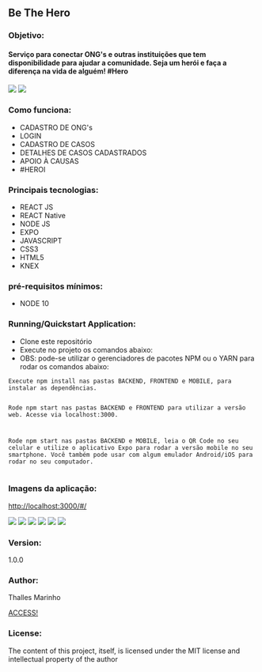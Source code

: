 <h2 class="code-line" data-line-start=0 data-line-end=1 ><a id="Task_Manager_System_0"></a>Be The Hero</h2>
<h3 class="code-line" data-line-start=2 data-line-end=3 ><a id="Objective_2"></a>Objetivo:</h3>
<h4 class="code-line" data-line-start=3 data-line-end=4 ><a id="This_application_was_developed_in_order_to_be_able_to_manage_Tasks_being_able_to_register_edit_disable_and_list_various_tasks_3"></a>Serviço para conectar
ONG's e outras instituições que tem disponibilidade para ajudar a comunidade.
Seja um  herói e faça a diferença na vida de alguém! #Hero</h4>
<img src="https://i.ibb.co/HGnXmr7/capa-be-the-hero.png">
<img src="https://i.ibb.co/zHbCb9L/be-the-hero.png">
<h3 class="code-line" data-line-start=5 data-line-end=6 ><a id="Main_Technologies_5"></a>Como funciona:</h3>
<ul>
<li class="has-line-data" data-line-start="6" data-line-end="7">CADASTRO DE ONG's</li>
<li class="has-line-data" data-line-start="6" data-line-end="7">LOGIN</li>
<li class="has-line-data" data-line-start="6" data-line-end="7">CADASTRO DE CASOS</li>
<li class="has-line-data" data-line-start="6" data-line-end="7">DETALHES DE CASOS CADASTRADOS</li>
<li class="has-line-data" data-line-start="7" data-line-end="8">APOIO À CAUSAS</li>
<li class="has-line-data" data-line-start="8" data-line-end="10">#HEROI</li>
</ul>
<h3 class="code-line" data-line-start=5 data-line-end=6 ><a id="Main_Technologies_5"></a>Principais tecnologias:</h3>
<ul>
<li class="has-line-data" data-line-start="6" data-line-end="7">REACT JS</li>
<li class="has-line-data" data-line-start="6" data-line-end="7">REACT Native</li>
<li class="has-line-data" data-line-start="6" data-line-end="7">NODE JS</li>
<li class="has-line-data" data-line-start="6" data-line-end="7">EXPO</li>
<li class="has-line-data" data-line-start="7" data-line-end="8">JAVASCRIPT</li>
<li class="has-line-data" data-line-start="8" data-line-end="10">CSS3</li>
<li class="has-line-data" data-line-start="8" data-line-end="10">HTML5</li>
<li class="has-line-data" data-line-start="8" data-line-end="10">KNEX</li>

</ul>
<h3 class="code-line" data-line-start=10 data-line-end=11 ><a id="Minimum_prerequisites_10"></a>pré-requisitos mínimos:</h3>
<ul>
<li class="has-line-data" data-line-start="11" data-line-end="12">NODE 10</li>
</ul>
<h3 class="code-line" data-line-start=12 data-line-end=13 ><a id="Running_Application_12"></a>Running/Quickstart Application:</h3>
<ul>
<li class="has-line-data" data-line-start="13" data-line-end="14">Clone este repositório</li>
<li class="has-line-data" data-line-start="14" data-line-end="15">Execute no projeto os comandos abaixo:</li>
<li class="has-line-data" data-line-start="14" data-line-end="15">OBS: pode-se utilizar o gerenciadores de pacotes NPM ou o YARN para rodar os comandos abaixo:</li>
</ul>
<pre><code class="has-line-data" data-line-start="16" data-line-end="19" class="language-sh">Execute npm install nas pastas BACKEND, FRONTEND e MOBILE, para instalar as dependências.

Rode npm start nas pastas BACKEND e FRONTEND para utilizar a versão web. Acesse via localhost:3000.

Rode npm start nas pastas BACKEND e MOBILE, leia o QR Code no seu celular e utilize o aplicativo
Expo para rodar a versão mobile no seu smartphone.
Você também pode usar com algum emulador Android/iOS para rodar no seu computador.
</code></pre>

<h3 class="code-line" data-line-start=20 data-line-end=21 ><a id="Testing_Application_20"></a>Imagens da aplicação:</h3>
<p class="has-line-data" data-line-start="21" data-line-end="22"><a href="http://localhost:3000/#/">http://localhost:3000/#/</a></p>
<img src="https://i.ibb.co/Wf1CChk/cadastro-ong-be-the-hero.png">
<img src="https://i.ibb.co/SVdkbfr/img1-be-the-hero.png">
<img src="https://i.ibb.co/Bn1yPMW/img2-be-the-hero.png">
<img src="https://i.ibb.co/Fz8H6n1/cadastro-caso-be-the-hero.png">
<img src="https://i.ibb.co/Wt9NPtw/mobile1-be-the-hero.png">
<img src="https://i.ibb.co/jhdFd9c/mobile2-be-the-hero-png.png">


<h3 class="code-line" data-line-start=64 data-line-end=65 ><a id="Version_64"></a>Version:</h3>
<p class="has-line-data" data-line-start="65" data-line-end="66">1.0.0</p>
<h3 class="code-line" data-line-start=66 data-line-end=67 ><a id="Author_66"></a>Author:</h3>
<p class="has-line-data" data-line-start="67" data-line-end="69">Thalles Marinho<br></p>
<p><a href="https://www.linkedin.com/in/thalles-taywan-ramos-marinho-09571a49/">ACCESS!</a></p>

<h3 class="code-line" data-line-start=70 data-line-end=71 ><a id="License_70"></a>License:</h3>
<p class="has-line-data" data-line-start="71" data-line-end="72">The content of this project, itself, is licensed under the MIT license and intellectual property of the author</p>
